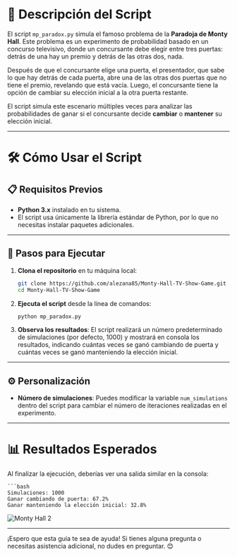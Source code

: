 # 🎲 Descripción del Script

El script `mp_paradox.py` simula el famoso problema de la **Paradoja de Monty Hall**. Este problema es un experimento de probabilidad basado en un concurso televisivo, donde un concursante debe elegir entre tres puertas: detrás de una hay un premio y detrás de las otras dos, nada.  

Después de que el concursante elige una puerta, el presentador, que sabe lo que hay detrás de cada puerta, abre una de las otras dos puertas que no tiene el premio, revelando que está vacía. Luego, el concursante tiene la opción de cambiar su elección inicial a la otra puerta restante.  

El script simula este escenario múltiples veces para analizar las probabilidades de ganar si el concursante decide **cambiar** o **mantener** su elección inicial.  

---

# 🛠️ Cómo Usar el Script

## 📋 Requisitos Previos

- **Python 3.x** instalado en tu sistema.
- El script usa únicamente la librería estándar de Python, por lo que no necesitas instalar paquetes adicionales.

---

## 🚀 Pasos para Ejecutar

1. **Clona el repositorio** en tu máquina local:

   ```bash
   git clone https://github.com/alezana85/Monty-Hall-TV-Show-Game.git
   cd Monty-Hall-TV-Show-Game
   
2. **Ejecuta el script** desde la línea de comandos:

   ```bash
   python mp_paradox.py
   
3. **Observa los resultados**: El script realizará un número predeterminado de simulaciones (por defecto, 1000) y mostrará en consola los resultados, indicando cuántas veces se ganó cambiando de puerta y cuántas veces se ganó manteniendo la elección inicial.

---

## ⚙️ Personalización

- **Número de simulaciones**: Puedes modificar la variable `num_simulations` dentro del script para cambiar el número de iteraciones realizadas en el experimento.

---

# 📊 Resultados Esperados

Al finalizar la ejecución, deberías ver una salida similar en la consola:

    ```bash
    Simulaciones: 1000
    Ganar cambiando de puerta: 67.2%
    Ganar manteniendo la elección inicial: 32.8%

![Monty Hall 2](https://github.com/user-attachments/assets/c5c8357e-f7e6-4111-a054-3f459d1d75c3)

---

¡Espero que esta guía te sea de ayuda! Si tienes alguna pregunta o necesitas asistencia adicional, no dudes en preguntar. 😊


